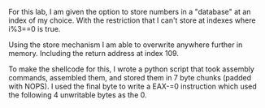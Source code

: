 For this lab, I am given the option to store numbers in a "database" at an index of my choice.
With the restriction that I can't store at indexes where i%3==0 is true.


Using the store mechanism I am able to overwrite anywhere further in memory. Including the return address at index 109.

To make the shellcode for this, I wrote a python script that took assembly commands, assembled them, and stored them in 7 byte chunks (padded with NOPS). I used the final byte to write a EAX-=0 instruction which used the following 4 unwritable bytes as the 0.
